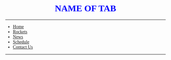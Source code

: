 <!DOCTYPE html>
<html>
	<head>
		<h1 align="center">
		    <font face="verdana">
		        <font color="#0000FF">
		            NAME OF TAB
		        </font>
		    </font>
		</h1>
	</head>
	<body>
	    <!--Nav Bar Start-->
	    <hr>
		<ul>
		    <font face="verdana">
            <li><a href="README.md">Home</a></li>
            <li><a href="rockets.md">Rockets</a></li>
            <li><a href="news.md">News</a></li>
            <li><a href="schedule.md">Schedule</a></li>
            <li><a href="contactus.md">Contact Us</a></li>
            </font>
        </ul>
        <hr>
        <!--Nav Bar End-->
	</body>
</html>
